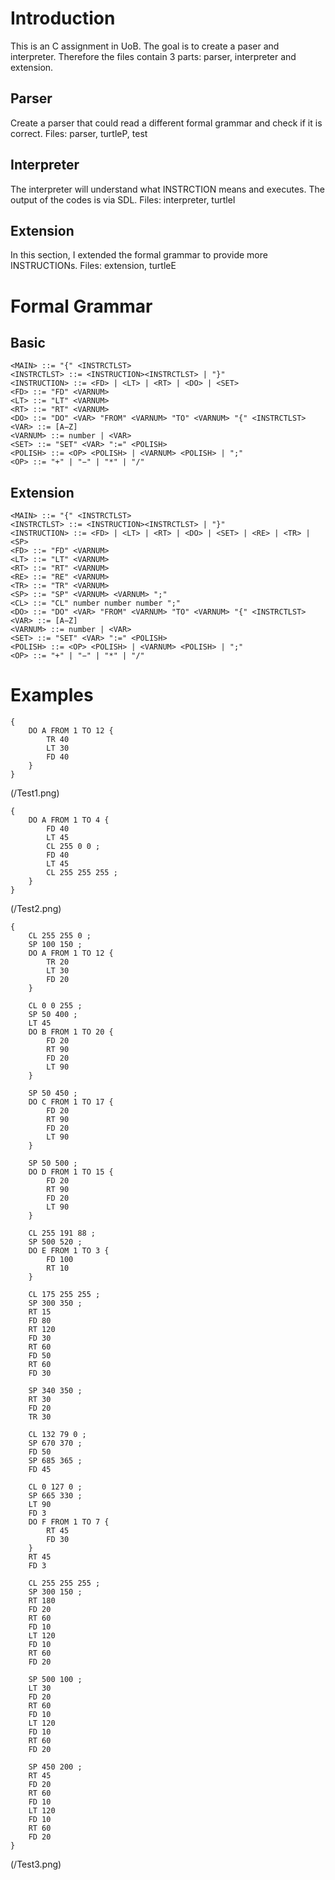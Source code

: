 # Introduction
This is an C assignment in UoB. The goal is to create a paser and interpreter. Therefore the files contain 3 parts: parser, interpreter and extension.

## Parser
Create a parser that could read a different formal grammar and check if it is correct.
Files: parser, turtleP, test

## Interpreter
The interpreter will understand what INSTRCTION means and executes. The output of the codes is via SDL.
Files: interpreter, turtleI

## Extension
In this section, I extended the formal grammar to provide more INSTRUCTIONs.
Files: extension, turtleE

# Formal Grammar

## Basic
```
<MAIN> ::= "{" <INSTRCTLST>
<INSTRCTLST> ::= <INSTRUCTION><INSTRCTLST> | "}"
<INSTRUCTION> ::= <FD> | <LT> | <RT> | <DO> | <SET>
<FD> ::= "FD" <VARNUM>
<LT> ::= "LT" <VARNUM>
<RT> ::= "RT" <VARNUM>
<DO> ::= "DO" <VAR> "FROM" <VARNUM> "TO" <VARNUM> "{" <INSTRCTLST>
<VAR> ::= [A−Z]
<VARNUM> ::= number | <VAR>
<SET> ::= "SET" <VAR> ":=" <POLISH>
<POLISH> ::= <OP> <POLISH> | <VARNUM> <POLISH> | ";"
<OP> ::= "+" | "−" | "*" | "/"
```
## Extension
```
<MAIN> ::= "{" <INSTRCTLST>
<INSTRCTLST> ::= <INSTRUCTION><INSTRCTLST> | "}"
<INSTRUCTION> ::= <FD> | <LT> | <RT> | <DO> | <SET> | <RE> | <TR> | <SP>
<FD> ::= "FD" <VARNUM>
<LT> ::= "LT" <VARNUM>
<RT> ::= "RT" <VARNUM>
<RE> ::= "RE" <VARNUM>
<TR> ::= "TR" <VARNUM>
<SP> ::= "SP" <VARNUM> <VARNUM> ";"
<CL> ::= "CL" number number number ";"
<DO> ::= "DO" <VAR> "FROM" <VARNUM> "TO" <VARNUM> "{" <INSTRCTLST>
<VAR> ::= [A−Z]
<VARNUM> ::= number | <VAR>
<SET> ::= "SET" <VAR> ":=" <POLISH>
<POLISH> ::= <OP> <POLISH> | <VARNUM> <POLISH> | ";"
<OP> ::= "+" | "−" | "*" | "/"
```
# Examples
```
{
	DO A FROM 1 TO 12 {
		TR 40
		LT 30
		FD 40
	}
}
```
(/Test1.png)

```
{
	DO A FROM 1 TO 4 {
		FD 40
		LT 45
		CL 255 0 0 ;
		FD 40
		LT 45
		CL 255 255 255 ;
	}
}
```
(/Test2.png)

```
{
	CL 255 255 0 ;
	SP 100 150 ;
	DO A FROM 1 TO 12 {
		TR 20
		LT 30
		FD 20
	}

	CL 0 0 255 ;
	SP 50 400 ;
	LT 45
	DO B FROM 1 TO 20 {
		FD 20
		RT 90
		FD 20
		LT 90
	}

	SP 50 450 ;
	DO C FROM 1 TO 17 {
		FD 20
		RT 90
		FD 20
		LT 90
	}

	SP 50 500 ;
	DO D FROM 1 TO 15 {
		FD 20
		RT 90
		FD 20
		LT 90
	}

	CL 255 191 88 ;
	SP 500 520 ;
	DO E FROM 1 TO 3 {
		FD 100
		RT 10
	}

	CL 175 255 255 ;
	SP 300 350 ;
	RT 15
	FD 80
	RT 120
	FD 30
	RT 60
	FD 50
	RT 60
	FD 30

	SP 340 350 ;
	RT 30
	FD 20
	TR 30

	CL 132 79 0 ;
	SP 670 370 ;
	FD 50
	SP 685 365 ;
	FD 45

	CL 0 127 0 ;
	SP 665 330 ;
	LT 90
	FD 3
	DO F FROM 1 TO 7 {
		RT 45
		FD 30
	}
	RT 45
	FD 3

	CL 255 255 255 ;
	SP 300 150 ;
	RT 180
	FD 20
	RT 60
	FD 10
	LT 120
	FD 10
	RT 60
	FD 20

	SP 500 100 ;
	LT 30
	FD 20
	RT 60
	FD 10
	LT 120
	FD 10
	RT 60
	FD 20

	SP 450 200 ;
	RT 45
	FD 20
	RT 60
	FD 10
	LT 120
	FD 10
	RT 60
	FD 20
}
```
(/Test3.png)


